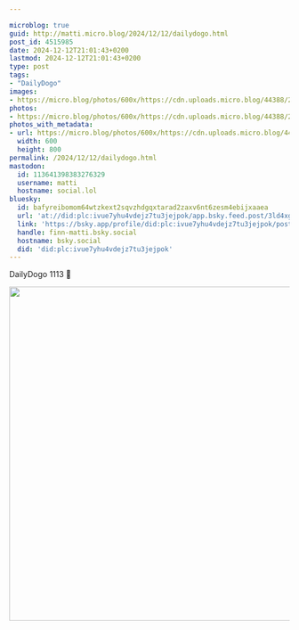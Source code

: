 ```yaml
---

microblog: true
guid: http://matti.micro.blog/2024/12/12/dailydogo.html
post_id: 4515985
date: 2024-12-12T21:01:43+0200
lastmod: 2024-12-12T21:01:43+0200
type: post
tags:
- "DailyDogo"
images:
- https://micro.blog/photos/600x/https://cdn.uploads.micro.blog/44388/2024/b40747446c3149ee9d06d935f4dd8491.jpg
photos:
- https://micro.blog/photos/600x/https://cdn.uploads.micro.blog/44388/2024/b40747446c3149ee9d06d935f4dd8491.jpg
photos_with_metadata:
- url: https://micro.blog/photos/600x/https://cdn.uploads.micro.blog/44388/2024/b40747446c3149ee9d06d935f4dd8491.jpg
  width: 600
  height: 800
permalink: /2024/12/12/dailydogo.html
mastodon:
  id: 113641398383276329
  username: matti
  hostname: social.lol
bluesky:
  id: bafyreibomom64wtzkext2sqvzhdgqxtarad2zaxv6nt6zesm4ebijxaaea
  url: 'at://did:plc:ivue7yhu4vdejz7tu3jejpok/app.bsky.feed.post/3ld4xgxpsg42u'
  link: 'https://bsky.app/profile/did:plc:ivue7yhu4vdejz7tu3jejpok/post/3ld4xgxpsg42u'
  handle: finn-matti.bsky.social
  hostname: bsky.social
  did: 'did:plc:ivue7yhu4vdejz7tu3jejpok'
---
```

DailyDogo 1113 🐶

<img src="/media/uploads/2024/b40747446c3149ee9d06d935f4dd8491.jpg" width="600" alt="" />
